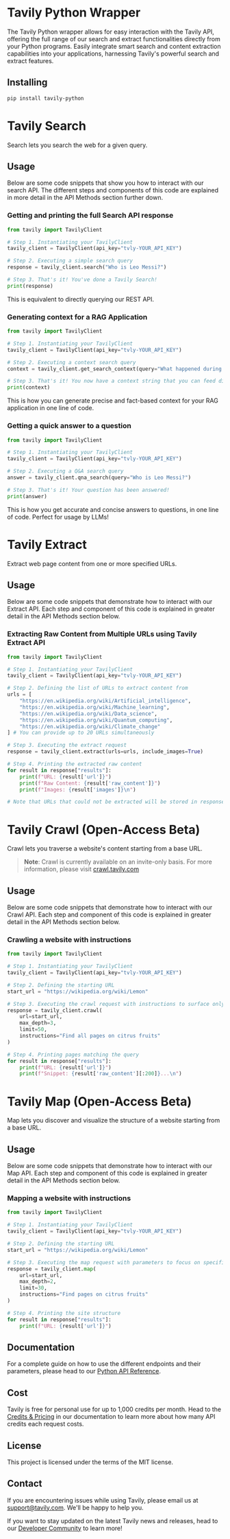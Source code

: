 # Tavily Python Wrapper

The Tavily Python wrapper allows for easy interaction with the Tavily API, offering the full range of our search and extract functionalities directly from your Python programs. Easily integrate smart search and content extraction capabilities into your applications, harnessing Tavily's powerful search and extract features.

## Installing

```bash
pip install tavily-python
```

# Tavily Search
Search lets you search the web for a given query.

## Usage

Below are some code snippets that show you how to interact with our search API. The different steps and components of this code are explained in more detail in the API Methods section further down.

### Getting and printing the full Search API response

```python
from tavily import TavilyClient

# Step 1. Instantiating your TavilyClient
tavily_client = TavilyClient(api_key="tvly-YOUR_API_KEY")

# Step 2. Executing a simple search query
response = tavily_client.search("Who is Leo Messi?")

# Step 3. That's it! You've done a Tavily Search!
print(response)
```

This is equivalent to directly querying our REST API.

### Generating context for a RAG Application

```python
from tavily import TavilyClient

# Step 1. Instantiating your TavilyClient
tavily_client = TavilyClient(api_key="tvly-YOUR_API_KEY")

# Step 2. Executing a context search query
context = tavily_client.get_search_context(query="What happened during the Burning Man floods?")

# Step 3. That's it! You now have a context string that you can feed directly into your RAG Application
print(context)
```

This is how you can generate precise and fact-based context for your RAG application in one line of code.

### Getting a quick answer to a question

```python
from tavily import TavilyClient

# Step 1. Instantiating your TavilyClient
tavily_client = TavilyClient(api_key="tvly-YOUR_API_KEY")

# Step 2. Executing a Q&A search query
answer = tavily_client.qna_search(query="Who is Leo Messi?")

# Step 3. That's it! Your question has been answered!
print(answer)
```

This is how you get accurate and concise answers to questions, in one line of code. Perfect for usage by LLMs!

# Tavily Extract
Extract web page content from one or more specified URLs.

## Usage

Below are some code snippets that demonstrate how to interact with our Extract API. Each step and component of this code is explained in greater detail in the API Methods section below.

### Extracting Raw Content from Multiple URLs using Tavily Extract API

```python
from tavily import TavilyClient

# Step 1. Instantiating your TavilyClient
tavily_client = TavilyClient(api_key="tvly-YOUR_API_KEY")

# Step 2. Defining the list of URLs to extract content from
urls = [
    "https://en.wikipedia.org/wiki/Artificial_intelligence",
    "https://en.wikipedia.org/wiki/Machine_learning",
    "https://en.wikipedia.org/wiki/Data_science",
    "https://en.wikipedia.org/wiki/Quantum_computing",
    "https://en.wikipedia.org/wiki/Climate_change"
] # You can provide up to 20 URLs simultaneously

# Step 3. Executing the extract request
response = tavily_client.extract(urls=urls, include_images=True)

# Step 4. Printing the extracted raw content
for result in response["results"]:
    print(f"URL: {result['url']}")
    print(f"Raw Content: {result['raw_content']}")
    print(f"Images: {result['images']}\n")

# Note that URLs that could not be extracted will be stored in response["failed_results"]
```

# Tavily Crawl (Open-Access Beta)

Crawl lets you traverse a website's content starting from a base URL.

> **Note**: Crawl is currently available on an invite-only basis. For more information, please visit [crawl.tavily.com](https://crawl.tavily.com)

## Usage

Below are some code snippets that demonstrate how to interact with our Crawl API. Each step and component of this code is explained in greater detail in the API Methods section below.

### Crawling a website with instructions

```python
from tavily import TavilyClient

# Step 1. Instantiating your TavilyClient
tavily_client = TavilyClient(api_key="tvly-YOUR_API_KEY")

# Step 2. Defining the starting URL
start_url = "https://wikipedia.org/wiki/Lemon"

# Step 3. Executing the crawl request with instructions to surface only pages about citrus fruits
response = tavily_client.crawl(
    url=start_url,
    max_depth=3,
    limit=50,
    instructions="Find all pages on citrus fruits"
)

# Step 4. Printing pages matching the query
for result in response["results"]:
    print(f"URL: {result['url']}")
    print(f"Snippet: {result['raw_content'][:200]}...\n")

```

# Tavily Map (Open-Access Beta)

Map lets you discover and visualize the structure of a website starting from a base URL.

## Usage

Below are some code snippets that demonstrate how to interact with our Map API. Each step and component of this code is explained in greater detail in the API Methods section below.

### Mapping a website with instructions

```python
from tavily import TavilyClient

# Step 1. Instantiating your TavilyClient
tavily_client = TavilyClient(api_key="tvly-YOUR_API_KEY")

# Step 2. Defining the starting URL
start_url = "https://wikipedia.org/wiki/Lemon"

# Step 3. Executing the map request with parameters to focus on specific pages
response = tavily_client.map(
    url=start_url,
    max_depth=2,
    limit=30,
    instructions="Find pages on citrus fruits"
)

# Step 4. Printing the site structure
for result in response["results"]:
    print(f"URL: {result['url']}")

```

## Documentation

For a complete guide on how to use the different endpoints and their parameters, please head to our [Python API Reference](https://docs.tavily.com/sdk/python/reference).

## Cost

Tavily is free for personal use for up to 1,000 credits per month.
Head to the [Credits & Pricing](https://docs.tavily.com/documentation/api-credits) in our documentation to learn more about how many API credits each request costs.

## License

This project is licensed under the terms of the MIT license.

## Contact

If you are encountering issues while using Tavily, please email us at support@tavily.com. We'll be happy to help you.

If you want to stay updated on the latest Tavily news and releases, head to our [Developer Community](https://community.tavily.com) to learn more!
